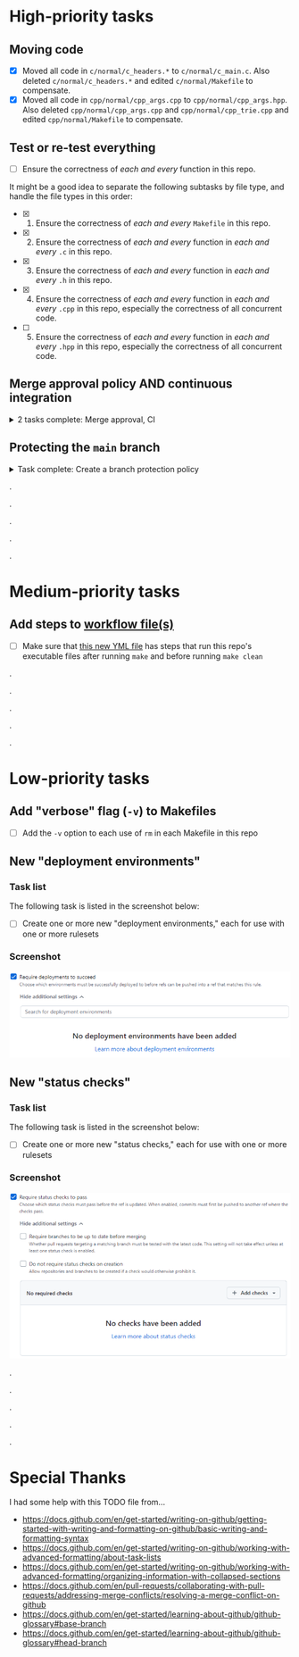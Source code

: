 # High-priority tasks

## Moving code
- [x] Moved all code in `c/normal/c_headers.*` to `c/normal/c_main.c`. Also deleted `c/normal/c_headers.*` and edited `c/normal/Makefile` to compensate.
- [x] Moved all code in `cpp/normal/cpp_args.cpp` to `cpp/normal/cpp_args.hpp`. Also deleted `cpp/normal/cpp_args.cpp` and `cpp/normal/cpp_trie.cpp` and edited `cpp/normal/Makefile` to compensate.

## Test or re-test everything
- [ ] Ensure the correctness of *each and every* function in this repo.

It might be a good idea to separate the following subtasks by file type, and handle the file types in this order:
- [x] 1. Ensure the correctness of *each and every* `Makefile` in this repo.
- [x] 2. Ensure the correctness of *each and every* function in *each and every* `.c` in this repo.
- [x] 3. Ensure the correctness of *each and every* function in *each and every* `.h` in this repo.
- [x] 4. Ensure the correctness of *each and every* function in *each and every* `.cpp` in this repo, especially the correctness of all concurrent code.
- [ ] 5. Ensure the correctness of *each and every* function in *each and every* `.hpp` in this repo, especially the correctness of all concurrent code.

## Merge approval policy AND continuous integration

<details>

<summary>2 tasks complete: Merge approval, CI</summary>

### Task list
The following two tasks are listed in the screenshot below:
- [x] Create a merge approval policy -- *[Taken care of already, it seems](#the-first-task-seems-to-have-been-taken-of-already-due-to-the-completion-of-another-task)*
- [x] Create a GitHub Action ~~(or something similar to it)~~ for continuous integration -- *I'm not sure there is anything "similar to it."*

### Screenshots

#### Both tasks
![A screenshot listing two new tasks: "Require approval from specific reviewers before merging" and "Continuous integration has not been set up"](screenshots/github/pull-request-8.png)

#### The "merge approval policy" task seems to have been taken of already due to the completion of [another task](#protecting-the-main-branch).
![Evidence that the merge approval policy may have been already been created](screenshots/github/ruleset-merge-approval.png)

#### "Suggested workflows" for this repo
![A screenshot of this repo's GitHub homepage. This screenshot lists "suggested workflows," including "C/C++ with Make."](screenshots/github/homepage-workflow-suggestions.png)

</details>

## Protecting the `main` branch

<details>

<summary>Task complete: Create a branch protection policy</summary>

### Task list
The following task is listed in the screenshot below:
- [x] Create a branch protection policy

### Screenshot
![A screenshot listing something new to fix: "Your main branch isn't protected"](screenshots/github/homepage.png)

</details>

.

.

.

.

.

# Medium-priority tasks

## Add steps to [workflow file(s)](.github/workflows/)
- [ ] Make sure that [this new YML file](.github/workflows/c-cpp.yml) has steps that run this repo's executable files after running `make` and before running `make clean`

.

.

.

.

.

# Low-priority tasks

## Add "verbose" flag (`-v`) to Makefiles
- [ ] Add the `-v` option to each use of `rm` in each Makefile in this repo

## New "deployment environments"

### Task list
The following task is listed in the screenshot below:
- [ ] Create one or more new "deployment environments," each for use with one or more rulesets

### Screenshot
![A screenshot listing something new to add: one or more "deployment environments"](screenshots/github/ruleset-deployments.png)

## New "status checks"

### Task list
The following task is listed in the screenshot below:
- [ ] Create one or more new "status checks," each for use with one or more rulesets

### Screenshot
![A screenshot listing something new to add: one or more "status checks"](screenshots/github/ruleset-status-checks.png)

.

.

.

.

.

# Special Thanks
I had some help with this TODO file from...
* https://docs.github.com/en/get-started/writing-on-github/getting-started-with-writing-and-formatting-on-github/basic-writing-and-formatting-syntax
* https://docs.github.com/en/get-started/writing-on-github/working-with-advanced-formatting/about-task-lists
* https://docs.github.com/en/get-started/writing-on-github/working-with-advanced-formatting/organizing-information-with-collapsed-sections
* https://docs.github.com/en/pull-requests/collaborating-with-pull-requests/addressing-merge-conflicts/resolving-a-merge-conflict-on-github
* https://docs.github.com/en/get-started/learning-about-github/github-glossary#base-branch
* https://docs.github.com/en/get-started/learning-about-github/github-glossary#head-branch

